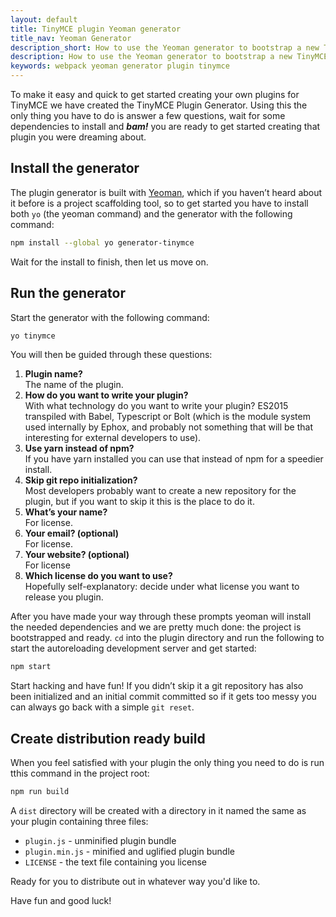 ```yaml
---
layout: default
title: TinyMCE plugin Yeoman generator
title_nav: Yeoman Generator
description_short: How to use the Yeoman generator to bootstrap a new TinyMCE plugin
description: How to use the Yeoman generator to bootstrap a new TinyMCE plugin using ES2015/Babel or TypeScript.
keywords: webpack yeoman generator plugin tinymce
---
```


To make it easy and quick to get started creating your own plugins for TinyMCE we have created the TinyMCE Plugin Generator. Using this the only thing you have to do is answer a few questions, wait for some dependencies to install and ***bam!*** you are ready to get started creating that plugin you were dreaming about. 


## Install the generator
The plugin generator is built with [Yeoman](http://yeoman.io/), which if you haven’t heard about it before is a project scaffolding tool, so to get started you have to install both `yo` (the yeoman command) and the generator with the following command:

```bash
npm install --global yo generator-tinymce
```

Wait for the install to finish, then let us move on. 

## Run the generator
Start the generator with the following command:


```bash
yo tinymce
```

You will then be guided through these questions:

1. **Plugin name?**  
The name of the plugin.
2. **How do you want to write your plugin?**  
With what technology do you want to write your plugin? ES2015 transpiled with Babel, Typescript or Bolt (which is the module system used internally by Ephox, and probably not something that will be that interesting for external developers to use).
3. **Use yarn instead of npm?**  
If you have yarn installed you can use that instead of npm for a speedier install.
4. **Skip git repo initialization?**  
Most developers probably want to create a new repository for the plugin, but if you want to skip it this is the place to do it.
5. **What’s your name?**  
For license.
6. **Your email? (optional)**  
For license.
7. **Your website? (optional)**  
For license
8. **Which license do you want to use?**  
Hopefully self-explanatory: decide under what license you want to release you plugin.

After you have made your way through these prompts yeoman will install the needed dependencies and we are pretty much done: the project is bootstrapped and ready. `cd` into the plugin directory and run the following to start the autoreloading development server and get started:

```bash
npm start
```

Start hacking and have fun! If you didn’t skip it a git repository has also been initialized and an initial commit committed so if it gets too messy you can always go back with a simple `git reset`.


## Create distribution ready build

When you feel satisfied with your plugin the only thing you need to do is run tthis command in the project root:

```bash
npm run build
```

A `dist` directory will be created with a directory in it named the same as your plugin containing three files:

* `plugin.js` - unminified plugin bundle
* `plugin.min.js` - minified and uglified plugin bundle
* `LICENSE` - the text file containing you license

Ready for you to distribute out in whatever way you'd like to. 

Have fun and good luck!